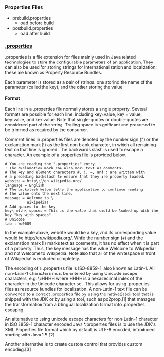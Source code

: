 ### Properties Files
* prebuild.properties
  * load before build
* postbuild.properties
  * load after build 

### [.properties](https://en.wikipedia.org/wiki/.properties)
.properties is a file extension for files mainly used in Java related technologies to store the configurable parameters of an application. They can also be used for storing strings for Internationalization and localization; these are known as Property Resource Bundles.

Each parameter is stored as a pair of strings, one storing the name of the parameter (called the key), and the other storing the value.

#### Format
Each line in a .properties file normally stores a single property. Several formats are possible for each line, including key=value, key = value, key:value, and key value. Note that single-quotes or double-quotes are considered part of the string. Trailing space is significant and presumed to be trimmed as required by the consumer.

Comment lines in .properties files are denoted by the number sign (#) or the exclamation mark (!) as the first non blank character, in which all remaining text on that line is ignored. The backwards slash is used to escape a character. An example of a properties file is provided below.

```
# You are reading the ".properties" entry.
! The exclamation mark can also mark text as comments.
# The key and element characters #, !, =, and : are written with
# a preceding backslash to ensure that they are properly loaded.
website = http\://en.wikipedia.org/
language = English
# The backslash below tells the application to continue reading
# the value onto the next line.
message = Welcome to \
          Wikipedia!
# Add spaces to the key
key\ with\ spaces = This is the value that could be looked up with the key "key with spaces".
# Unicode
tab : \u0009
```

In the example above, website would be a key, and its corresponding value would be http://en.wikipedia.org/. While the number sign (#) and the exclamation mark (!) marks text as comments, it has no effect when it is part of a property. Thus, the key message has the value Welcome to Wikipedia! and not Welcome to Wikipedia. Note also that all of the whitespace in front of Wikipedia! is excluded completely.

The encoding of a .properties file is ISO-8859-1, also known as Latin-1. All non-Latin-1 characters must be entered by using Unicode escape characters, e.g. \uHHHH where HHHH is a hexadecimal index of the character in the Unicode character set. This allows for using .properties files as resource bundles for localization. A non-Latin-1 text file can be converted to a correct .properties file by using the native2ascii tool that is shipped with the JDK or by using a tool, such as po2prop,[1] that manages the transformation from a bilingual localization format into .properties escaping.

An alternative to using unicode escape characters for non-Latin-1 character in ISO 8859-1 character encoded Java *.properties files is to use the JDK's XML Properties file format which by default is UTF-8 encoded, introduced starting with Java 1.5.[2]

Another alternative is to create custom control that provides custom encoding.[3]

